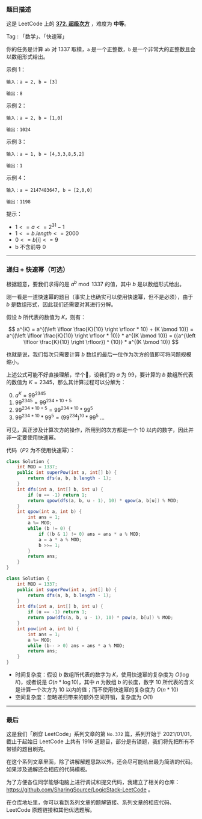 ### 题目描述

这是 LeetCode 上的 **[372. 超级次方](https://leetcode-cn.com/problems/super-pow/solution/gong-shui-san-xie-di-gui-kuai-su-mi-ying-yx1j/)** ，难度为 **中等**。

Tag : 「数学」、「快速幂」



你的任务是计算 `ab` 对 $1337$ 取模，`a` 是一个正整数，`b` 是一个非常大的正整数且会以数组形式给出。

示例 1：
```
输入：a = 2, b = [3]

输出：8
```
示例 2：
```
输入：a = 2, b = [1,0]

输出：1024
```
示例 3：
```
输入：a = 1, b = [4,3,3,8,5,2]

输出：1
```
示例 4：
```
输入：a = 2147483647, b = [2,0,0]

输出：1198
```

提示：
* $1 <= a <= 2^{31} - 1$
* $1 <= b.length <= 2000$
* $0 <= b[i] <= 9$
* b 不含前导 0

---

### 递归 + 快速幂（可选）

根据题意，要我们求得的是 $a^b \bmod {1337}$ 的值，其中 $b$ 是以数组形式给出。

刚一看是一道快速幂的题目（事实上也确实可以使用快速幂，但不是必须），由于 $b$ 是数组形式，因此我们还需要对其进行分解。

假设 $b$ 所代表的数值为 $K$，则有：

$$
a^{K} = a^{(\left \lfloor \frac{K}{10} \right \rfloor * 10) + (K \bmod 10)} = a^{(\left \lfloor \frac{K}{10} \right \rfloor * 10)} * a^{(K \bmod 10)} = ({a^{\left \lfloor \frac{K}{10} \right \rfloor}) ^  {10}} * a^{(K \bmod 10)}
$$

也就是说，我们每次只需要计算 $b$ 数组的最后一位作为次方的值即可将问题规模缩小。

上述公式可能不好直接理解，举个🌰，设我们的 $a$ 为 $99$，要计算的 $b$ 数组所代表的数值为 $K = 2345$，那么其计算过程可以分解为：

0. $a^K = 99^{2345}$
1. $99^{2345} = 99^{234 * 10 + 5}$
2. $99^{234 * 10 + 5} = 99^{234 * 10} * 99^{5}$
3. $99^{234 * 10} * 99^{5} = {(99^{234})}^{10} * 99^{5}$
...

可见，真正涉及计算次方的操作，所用到的次方都是一个 $10$ 以内的数字，因此并非一定要使用快速幂。

代码（$P2$ 为不使用快速幂）：
```Java
class Solution {
    int MOD = 1337;
    public int superPow(int a, int[] b) {
        return dfs(a, b, b.length - 1);
    }
    int dfs(int a, int[] b, int u) {
        if (u == -1) return 1;
        return qpow(dfs(a, b, u - 1), 10) * qpow(a, b[u]) % MOD;
    }
    int qpow(int a, int b) {
        int ans = 1;
        a %= MOD;
        while (b != 0) {
            if ((b & 1) != 0) ans = ans * a % MOD;
            a = a * a % MOD;
            b >>= 1;
        }
        return ans;
    }
}
```


```Java
class Solution {
    int MOD = 1337;
    public int superPow(int a, int[] b) {
        return dfs(a, b, b.length - 1);
    }
    int dfs(int a, int[] b, int u) {
        if (u == -1) return 1;
        return pow(dfs(a, b, u - 1), 10) * pow(a, b[u]) % MOD;
    }
    int pow(int a, int b) {
        int ans = 1;
        a %= MOD;
        while (b-- > 0) ans = ans * a % MOD;
        return ans;
    }
}
```
* 时间复杂度：假设 $b$ 数组所代表的数字为 $K$，使用快速幂的复杂度为 $O(\log{K})$，或者说是 $O(n * \log{10})$，其中 $n$ 为数组 $b$ 的长度，数字 $10$ 所代表的含义是计算一个次方为 $10$ 以内的值；而不使用快速幂的复杂度为 $O(n * 10)$
* 空间复杂度：忽略递归带来的额外空间开销，复杂度为 $O(1)$

---

### 最后

这是我们「刷穿 LeetCode」系列文章的第 `No.372` 篇，系列开始于 2021/01/01，截止于起始日 LeetCode 上共有 1916 道题目，部分是有锁题，我们将先把所有不带锁的题目刷完。

在这个系列文章里面，除了讲解解题思路以外，还会尽可能给出最为简洁的代码。如果涉及通解还会相应的代码模板。

为了方便各位同学能够电脑上进行调试和提交代码，我建立了相关的仓库：https://github.com/SharingSource/LogicStack-LeetCode 。

在仓库地址里，你可以看到系列文章的题解链接、系列文章的相应代码、LeetCode 原题链接和其他优选题解。

